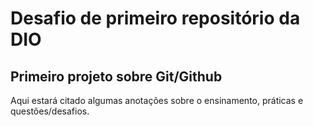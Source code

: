 # Desafio de primeiro repositório da DIO
## Primeiro projeto sobre Git/Github
  Aqui estará citado algumas anotações sobre o ensinamento, práticas e questões/desafios.
